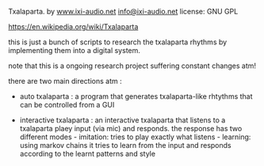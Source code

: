 Txalaparta. by www.ixi-audio.net
info@ixi-audio.net
license: GNU GPL

https://en.wikipedia.org/wiki/Txalaparta

this is just a bunch of scripts to research the txalaparta rhythms by implementing them into a digital system.

note that this is a ongoing research project suffering constant changes atm!

there are two main directions atm :

- auto txalaparta : a program that generates txalaparta-like rhtythms that can  be controlled from a GUI

- interactive txalaparta : an interactive txalaparta that listens to a txalaparta plaey input (via mic) and responds. the response has two different modes
		- imitation: tries to play exactly what listens
		- learning: using markov chains it tries to learn from the input and responds according to the learnt patterns and style